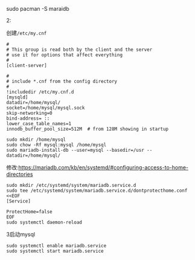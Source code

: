 sudo pacman -S maraidb

2:

创建`/etc/my.cnf`
```
#
# This group is read both by the client and the server
# use it for options that affect everything
#
[client-server]

#
# include *.cnf from the config directory
#
!includedir /etc/my.cnf.d
[mysqld]
datadir=/home/mysql/
socket=/home/mysql/mysql.sock
skip-networking=0
bind-address= ::
lower_case_table_names=1
innodb_buffer_pool_size=512M  # from 128M showing in startup
```

```
sudo mkdir /home/mysql
sudo chow -Rf mysql:mysql /home/mysql
sudo mariadb-install-db --user=mysql --basedir=/usr --datadir=/home/mysql/
```

修改:https://mariadb.com/kb/en/systemd/#configuring-access-to-home-directories

```
sudo mkdir /etc/systemd/system/mariadb.service.d
sudo tee /etc/systemd/system/mariadb.service.d/dontprotecthome.conf <<EOF
[Service]

ProtectHome=false
EOF
sudo systemctl daemon-reload
```
3启动mysql
```
sudo systemctl enable mariadb.service
sudo systemctl start mariadb.service
```
